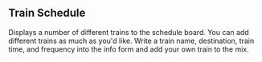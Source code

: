 ## Train Schedule

Displays a number of different trains to the schedule board. You can add different trains as much as you'd like.
Write a train name, destination, train time, and frequency into the info form and add your own train to the mix. 
